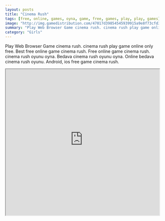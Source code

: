 ```yaml
---
layout: posts
title: "Cinema Rush"
tags: [free, online, games, oyna, game, free, games, play, play, games]
image: "http://img.gamedistribution.com/47017d39854545939915a9e8f73cfd36.jpg"
summary: "Play Web Browser Game cinema rush. cinema rush play game online only free. Best free online game cinema rush. Free online game cinema rush. cinema rush oyunu oyna. Bedava cinema rush oyunu oyna. Online bedava cinema rush oyunu. Android, ios free game cinema rush."
category: "Girls"
---
```


Play Web Browser Game cinema rush. cinema rush play game online only free. Best free online game cinema rush. Free online game cinema rush. cinema rush oyunu oyna. Bedava cinema rush oyunu oyna. Online bedava cinema rush oyunu. Android, ios free game cinema rush.

<iframe width="100%" height="480px;" src="http://flash.gamedistribution.com?game=47017d39854545939915a9e8f73cfd36"></iframe>